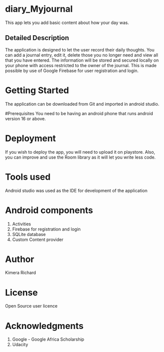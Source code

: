 # diary_Myjournal
This app lets you add basic content about how your day was. 

## Detailed Description
The application is designed to let the user record their daily thoughts. You can add a journal entry, edit it, delete those you no longer need and view all that you have entered. The information will be stored and secured locally on your phone with access restricted to the owner of the journal. This is made possible by use of Google Firebase for user registration and login.

# Getting Started
The application can be downloaded from Git and imported in android studio. 

#Prerequisites
You need to be having an android phone that runs android version 16 or above. 

# Deployment
If you wish to deploy the app, you will need to upload it on playstore. Also, you can improve and use the Room library as it will let you write less code.

# Tools used 
Android studio was used as the IDE for development of the application

# Android components 
1. Activities 
2. Firebase for registration and login
3. SQLite database 
4. Custom Content provider 

# Author
Kimera Richard 

# License
Open Source user licence

# Acknowledgments
1. Google - Google Africa Scholarship
2. Udacity 


